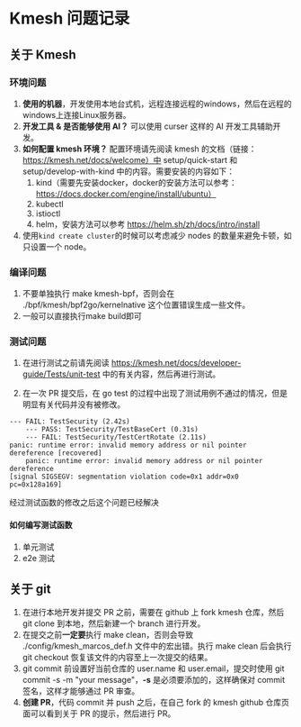 # Kmesh 问题记录

## 关于 Kmesh

### 环境问题

1. **使用的机器**，开发使用本地台式机，远程连接远程的windows，然后在远程的windows上连接Linux服务器。
2. **开发工具 & 是否能够使用 AI？** 可以使用 curser 这样的 AI 开发工具辅助开发。
3. **如何配置 kmesh 环境？** 配置环境请先阅读 kmesh 的文档（链接：https://kmesh.net/docs/welcome）中 setup/quick-start 和 setup/develop-with-kind 中的内容。需要安装的内容如下：
   1. kind（需要先安装docker，docker的安装方法可以参考：https://docs.docker.com/engine/install/ubuntu）
   2. kubectl
   3.  istioctl
   4. helm，安装方法可以参考 https://helm.sh/zh/docs/intro/install
4. 使用`kind create cluster`的时候可以考虑减少 nodes 的数量来避免卡顿，如只设置一个 node。

### 编译问题

1. 不要单独执行 make kmesh-bpf，否则会在 ./bpf/kmesh/bpf2go/kernelnative 这个位置错误生成一些文件。
2. 一般可以直接执行make build即可

### 测试问题

1. 在进行测试之前请先阅读 https://kmesh.net/docs/developer-guide/Tests/unit-test 中的有关内容，然后再进行测试。

2. 在一次 PR 提交后，在 go test 的过程中出现了测试用例不通过的情况，但是明显有关代码并没有被修改。
``` plain
--- FAIL: TestSecurity (2.42s)
    --- PASS: TestSecurity/TestBaseCert (0.31s)
    --- FAIL: TestSecurity/TestCertRotate (2.11s)
panic: runtime error: invalid memory address or nil pointer dereference [recovered]
	panic: runtime error: invalid memory address or nil pointer dereference
[signal SIGSEGV: segmentation violation code=0x1 addr=0x0 pc=0x128a169]
```
经过测试函数的修改之后这个问题已经解决

#### 如何编写测试函数
1. 单元测试
2. e2e 测试


## 关于 git

1. 在进行本地开发并提交 PR 之前，需要在 github 上 fork kmesh 仓库，然后 git clone 到本地，然后新建一个 branch 进行开发。
2. 在提交之前**一定要**执行 make clean，否则会导致 ./config/kmesh_marcos_def.h 文件中的宏出错。执行 make clean 后会执行 git checkout 恢复该文件的内容至上一次提交的结果。
3. git commit 前设置好当前仓库的 user.name 和 user.email，提交时使用 git commit -s -m "your message"，**-s** 是必须要添加的，这样确保对 commit 签名，这样才能够通过 PR 审查。
4. **创建 PR**，代码 commit 并 push 之后，在自己 fork 的 kmesh github 仓库页面可以看到关于 PR 的提示，然后进行 PR。